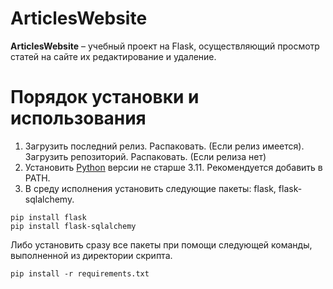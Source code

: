 # ArticlesWebsite
**ArticlesWebsite** – учебный проект на Flask, осуществляющий просмотр статей на сайте их редактирование и удаление.
# Порядок установки и использования
1. Загрузить последний релиз. Распаковать. (Если релиз имеется). 
	Загрузить репозиторий. Распаковать. (Если релиза нет)
2. Установить [Python](https://www.python.org/downloads/) версии не старше 3.11. Рекомендуется добавить в PATH.
3. В среду исполнения установить следующие пакеты: flask, flask-sqlalchemy.
```
pip install flask
pip install flask-sqlalchemy
```
Либо установить сразу все пакеты при помощи следующей команды, выполненной из директории скрипта.
```
pip install -r requirements.txt
```
